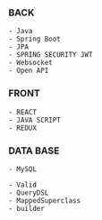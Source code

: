 ### BACK 
```
- Java
- Spring Boot
- JPA
- SPRING SECURITY JWT
- Websocket
- Open API
```
### FRONT 
```
- REACT
- JAVA SCRIPT
- REDUX
```
### DATA BASE
```
- MySQL
```

```
- Valid
- QueryDSL
- MappedSuperclass
- builder
```


